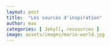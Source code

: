 ```yaml
---
layout: post
title:  "Les sources d'inspiration"
author: max
categories: [ Jekyll, ressources ]
image: assets/images/mario-world.jpg
---
```


<!--stackedit_data:
eyJoaXN0b3J5IjpbLTYyMDE2NjUzNywxNjA4OTczMDg5XX0=
-->